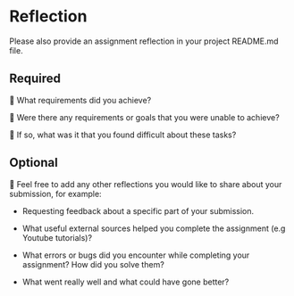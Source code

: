 # Reflection

Please also provide an assignment reflection in your project README.md file.

## Required

🎯 What requirements did you achieve?

🎯 Were there any requirements or goals that you were unable to achieve?

🎯 If so, what was it that you found difficult about these tasks?

## Optional

🏹 Feel free to add any other reflections you would like to share about your submission, for example:

- Requesting feedback about a specific part of your submission.

- What useful external sources helped you complete the assignment (e.g Youtube tutorials)?

- What errors or bugs did you encounter while completing your assignment? How did you solve them?

- What went really well and what could have gone better?
